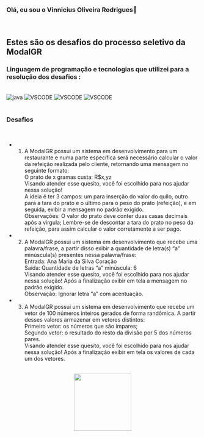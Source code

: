 ### Olá, eu sou o Vinnicius Oliveira Rodrigues👋
<br>

## Estes são os desafios do processo seletivo da ModalGR



### Linguagem de programação e tecnologias que utilizei para a resolução dos desafios :
<div style="display: inline_block">
<br/>
<img alt="java" src="https://img.shields.io/badge/Java-ED8B00?style=for-the-badge&logo=openjdk&logoColor=white" align = "center">
<img alt="VSCODE" src="https://img.shields.io/badge/Made%20for-VSCode-1f425f.svg" align = "center">
<img alt="VSCODE" src=	"https://img.shields.io/badge/GitHub-100000?style=for-the-badge&logo=github&logoColor=white" align = "center">
<img alt="VSCODE" src=	"https://img.shields.io/badge/GIT-E44C30?style=for-the-badge&logo=git&logoColor=white" align = "center">
</div>
<br/>

### Desafios
<br/>

- 1) A ModalGR possui um sistema em desenvolvimento para um restaurante e numa parte
específica será necessário calcular o valor da refeição realizada pelo cliente, retornando uma
mensagem no seguinte formato: <br/>
O prato de x gramas custa: R$x,yz <br/>
Visando atender esse quesito, você foi escolhido para nos ajudar nessa solução! <br/>
A ideia é ter 3 campos: um para inserção do valor do quilo, outro para a tara do prato e o último
para o peso do prato (refeição), e em seguida, exibir a mensagem no padrão exigido. <br/>
Observações: O valor do prato deve conter duas casas decimais após a virgula;
Lembre-se de descontar a tara do prato no peso da refeição, para assim calcular o
valor corretamente a ser pago.

- 2) A ModalGR possui um sistema em desenvolvimento que recebe uma palavra/frase, a partir
disso exibir a quantidade de letra(s) “a” minúscula(s) presentes nessa palavra/frase: <br/>
Entrada: Ana Maria da Silva Coração <br/>
Saída: Quantidade de letras “a” minúscula: 6  <br/>
Visando atender esse quesito, você foi escolhido para nos ajudar nessa solução!
Após a finalização exibir em tela a mensagem no padrão exigido.
<br/>Observação: Ignorar letra “a” com acentuação.

- 3) A ModalGR possui um sistema em desenvolvimento que recebe um vetor de 100 números
inteiros gerados de forma randômica. A partir desses valores armazenar em vetores distintos: <br/>
Primeiro vetor: os números que são ímpares; <br/>
Segundo vetor: o resultado do resto da divisão por 5 dos números pares. <br/> Visando atender esse quesito, você foi escolhido para nos ajudar nessa solução!
Após a finalização exibir em tela os valores de cada um dos vetores.

<br/>
<div align ="center">
<img src="https://modalgr.webcv.com.br/adm/cliente/uploads/hotsite/1546440636.png" align ="center" height="150px"> </div>
